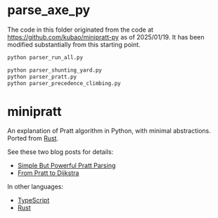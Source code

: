 # parse_axe_py

The code in this folder originated from the code at https://github.com/kubao/minipratt-py as of
2025/01/19. It has been modified substantially from this starting point.

```bash
python parser_run_all.py

python parser_shunting_yard.py
python parser_pratt.py
python parser_precedence_climbing.py
```

# minipratt

An explanation of Pratt algorithm in Python, with minimal abstractions. Ported from [Rust](https://github.com/matklad/minipratt).

See these two blog posts for details:

* [Simple But Powerful Pratt Parsing](https://matklad.github.io/2020/04/13/simple-but-powerful-pratt-parsing.html)
* [From Pratt to Dijkstra](https://matklad.github.io/2020/04/15/from-pratt-to-dijkstra.html)

In other languages:

* [TypeScript](https://github.com/stagas/minipratt-js)
* [Rust](https://github.com/matklad/minipratt)
